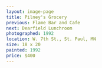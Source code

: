 ```yaml
---
layout: image-page
title: Pilney's Grocery
previous: Flame Bar and Cafe
next: Dearfield Lunchroom
photographed: 1992
location: W. 7th St., St. Paul, MN 
size: 18 x 20
painted: 1992
price: $400
---
```

